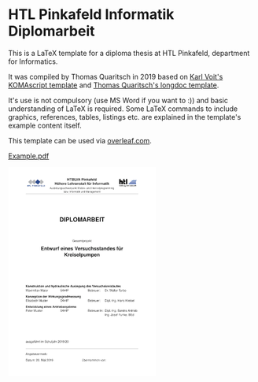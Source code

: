 # HTL Pinkafeld Informatik Diplomarbeit

This is a LaTeX template for a diploma thesis at HTL Pinkafeld, department for Informatics. 

It was compiled by Thomas Quaritsch in 2019 based on [Karl Voit's KOMAscript template](https://github.com/novoid/LaTeX-KOMA-template) and [Thomas Quaritsch's longdoc template](https://github.com/tquaritsch/latex-koma-longdoc). 

It's use is not compulsory (use MS Word if you want to :)) and basic understanding of LaTeX is required. Some LaTeX commands to include graphics, references, tables, listings etc. are explained in the template's example content itself. 

This template can be used via [overleaf.com](overleaf.com).

[Example.pdf](Example.pdf)

<img src="./Example.png" width="300">



